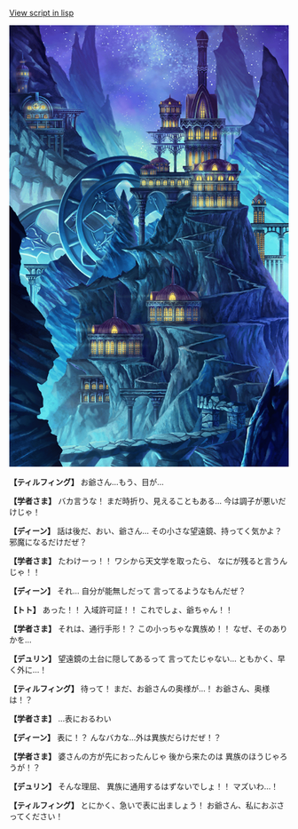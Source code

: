 [View script in lisp](../scripts/1450101.txt)

![004_observatory.png](../images/backgrounds/004_observatory.png)

**【ティルフィング】**
お爺さん…もう、目が…

**【学者さま】**
バカ言うな！
まだ時折り、見えることもある…
今は調子が悪いだけじゃ！

**【ディーン】**
話は後だ、おい、爺さん…
その小さな望遠鏡、持ってく気かよ？
邪魔になるだけだぜ？

**【学者さま】**
たわけーっ！！
ワシから天文学を取ったら、
なにが残ると言うんじゃ！！

**【ディーン】**
それ…
自分が能無しだって
言ってるようなもんだぜ？

**【トト】**
あった！！
入域許可証！！
これでしょ、爺ちゃん！！

**【学者さま】**
それは、通行手形！？
この小っちゃな異族め！！
なぜ、そのありかを…

**【デュリン】**
望遠鏡の土台に隠してあるって
言ってたじゃない…
ともかく、早く外に…！

**【ティルフィング】**
待って！
まだ、お爺さんの奥様が…！
お爺さん、奥様は！？

**【学者さま】**
…表におるわい

**【ディーン】**
表に！？
んなバカな…外は異族だらけだぜ！？

**【学者さま】**
婆さんの方が先におったんじゃ
後から来たのは
異族のほうじゃろうが！？

**【デュリン】**
そんな理屈、
異族に通用するはずないでしょ！！
マズいわ…！

**【ティルフィング】**
とにかく、急いで表に出ましょう！
お爺さん、私におぶさってください！